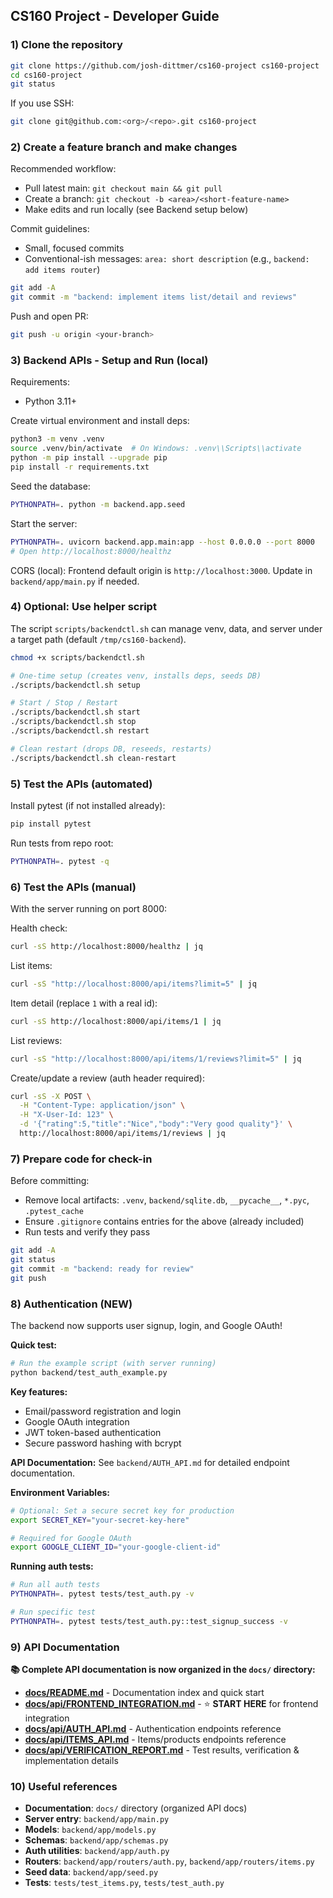 ## CS160 Project - Developer Guide

### 1) Clone the repository

```bash
git clone https://github.com/josh-dittmer/cs160-project cs160-project
cd cs160-project
git status
```

If you use SSH:
```bash
git clone git@github.com:<org>/<repo>.git cs160-project
```

### 2) Create a feature branch and make changes

Recommended workflow:
- Pull latest main: `git checkout main && git pull`
- Create a branch: `git checkout -b <area>/<short-feature-name>`
- Make edits and run locally (see Backend setup below)

Commit guidelines:
- Small, focused commits
- Conventional-ish messages: `area: short description` (e.g., `backend: add items router`)

```bash
git add -A
git commit -m "backend: implement items list/detail and reviews"
```

Push and open PR:
```bash
git push -u origin <your-branch>
```

### 3) Backend APIs - Setup and Run (local)

Requirements:
- Python 3.11+

Create virtual environment and install deps:
```bash
python3 -m venv .venv
source .venv/bin/activate  # On Windows: .venv\\Scripts\\activate
python -m pip install --upgrade pip
pip install -r requirements.txt
```

Seed the database:
```bash
PYTHONPATH=. python -m backend.app.seed
```

Start the server:
```bash
PYTHONPATH=. uvicorn backend.app.main:app --host 0.0.0.0 --port 8000
# Open http://localhost:8000/healthz
```

CORS (local): Frontend default origin is `http://localhost:3000`. Update in `backend/app/main.py` if needed.

### 4) Optional: Use helper script

The script `scripts/backendctl.sh` can manage venv, data, and server under a target path (default `/tmp/cs160-backend`).

```bash
chmod +x scripts/backendctl.sh

# One-time setup (creates venv, installs deps, seeds DB)
./scripts/backendctl.sh setup

# Start / Stop / Restart
./scripts/backendctl.sh start
./scripts/backendctl.sh stop
./scripts/backendctl.sh restart

# Clean restart (drops DB, reseeds, restarts)
./scripts/backendctl.sh clean-restart
```

### 5) Test the APIs (automated)

Install pytest (if not installed already):
```bash
pip install pytest
```

Run tests from repo root:
```bash
PYTHONPATH=. pytest -q
```

### 6) Test the APIs (manual)

With the server running on port 8000:

Health check:
```bash
curl -sS http://localhost:8000/healthz | jq
```

List items:
```bash
curl -sS "http://localhost:8000/api/items?limit=5" | jq
```

Item detail (replace `1` with a real id):
```bash
curl -sS http://localhost:8000/api/items/1 | jq
```

List reviews:
```bash
curl -sS "http://localhost:8000/api/items/1/reviews?limit=5" | jq
```

Create/update a review (auth header required):
```bash
curl -sS -X POST \
  -H "Content-Type: application/json" \
  -H "X-User-Id: 123" \
  -d '{"rating":5,"title":"Nice","body":"Very good quality"}' \
  http://localhost:8000/api/items/1/reviews | jq
```

### 7) Prepare code for check-in

Before committing:
- Remove local artifacts: `.venv`, `backend/sqlite.db`, `__pycache__`, `*.pyc`, `.pytest_cache`
- Ensure `.gitignore` contains entries for the above (already included)
- Run tests and verify they pass

```bash
git add -A
git status
git commit -m "backend: ready for review"
git push
```

### 8) Authentication (NEW)

The backend now supports user signup, login, and Google OAuth!

**Quick test:**
```bash
# Run the example script (with server running)
python backend/test_auth_example.py
```

**Key features:**
- Email/password registration and login
- Google OAuth integration
- JWT token-based authentication
- Secure password hashing with bcrypt

**API Documentation:** See `backend/AUTH_API.md` for detailed endpoint documentation.

**Environment Variables:**
```bash
# Optional: Set a secure secret key for production
export SECRET_KEY="your-secret-key-here"

# Required for Google OAuth
export GOOGLE_CLIENT_ID="your-google-client-id"
```

**Running auth tests:**
```bash
# Run all auth tests
PYTHONPATH=. pytest tests/test_auth.py -v

# Run specific test
PYTHONPATH=. pytest tests/test_auth.py::test_signup_success -v
```

### 9) API Documentation

**📚 Complete API documentation is now organized in the `docs/` directory:**

- **[docs/README.md](docs/README.md)** - Documentation index and quick start
- **[docs/api/FRONTEND_INTEGRATION.md](docs/api/FRONTEND_INTEGRATION.md)** - ⭐ **START HERE** for frontend integration
- **[docs/api/AUTH_API.md](docs/api/AUTH_API.md)** - Authentication endpoints reference
- **[docs/api/ITEMS_API.md](docs/api/ITEMS_API.md)** - Items/products endpoints reference
- **[docs/api/VERIFICATION_REPORT.md](docs/api/VERIFICATION_REPORT.md)** - Test results, verification & implementation details

### 10) Useful references

- **Documentation**: `docs/` directory (organized API docs)
- **Server entry**: `backend/app/main.py`
- **Models**: `backend/app/models.py`
- **Schemas**: `backend/app/schemas.py`
- **Auth utilities**: `backend/app/auth.py`
- **Routers**: `backend/app/routers/auth.py`, `backend/app/routers/items.py`
- **Seed data**: `backend/app/seed.py`
- **Tests**: `tests/test_items.py`, `tests/test_auth.py`


